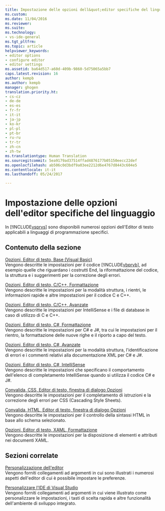 ```yaml
---
title: Impostazione delle opzioni dell&quot;editor specifiche del linguaggio | Microsoft Docs
ms.custom: 
ms.date: 11/04/2016
ms.reviewer: 
ms.suite: 
ms.technology:
- vs-ide-general
ms.tgt_pltfrm: 
ms.topic: article
helpviewer_keywords:
- editor options
- configure editor
- editor settings
ms.assetid: ba64d517-a60d-409b-9860-5d75065a5bb7
caps.latest.revision: 16
author: kempb
ms.author: kempb
manager: ghogen
translation.priority.ht:
- cs-cz
- de-de
- es-es
- fr-fr
- it-it
- ja-jp
- ko-kr
- pl-pl
- pt-br
- ru-ru
- tr-tr
- zh-cn
- zh-tw
ms.translationtype: Human Translation
ms.sourcegitcommit: 5ea9179ad37514ffad4876177b05150eecc22def
ms.openlocfilehash: ab506c0d3bdf9a03ee2212d6e4767d8443c604e5
ms.contentlocale: it-it
ms.lasthandoff: 05/24/2017

---
```

# <a name="setting-language-specific-editor-options"></a>Impostazione delle opzioni dell'editor specifiche del linguaggio
In [!INCLUDE[vsprvs](../../code-quality/includes/vsprvs_md.md)] sono disponibili numerosi opzioni dell'Editor di testo applicabili a linguaggi di programmazione specifici.  
  
## <a name="in-this-section"></a>Contenuto della sezione  
 [Opzioni, Editor di testo, Base (Visual Basic)](../../ide/reference/options-text-editor-basic-visual-basic.md)  
 Vengono descritte le impostazioni per il codice [!INCLUDE[vbprvb](../../code-quality/includes/vbprvb_md.md)], ad esempio quelle che riguardano i costrutti End, la riformattazione del codice, la struttura e i suggerimenti per la correzione degli errori.  
  
 [Opzioni, Editor di testo, C/C++, Formattazione](../../ide/reference/options-text-editor-c-cpp-formatting.md)  
 Vengono descritte le impostazioni per la modalità struttura, i rientri, le informazioni rapide e altre impostazioni per il codice C e C++.  
  
 [Opzioni, Editor di testo, C/C++, Avanzate](../../ide/reference/options-text-editor-c-cpp-advanced.md)  
 Vengono descritte le impostazioni per IntelliSense e i file di database in caso di utilizzo di C e C++.  
  
 [Opzioni, Editor di testo, C#, Formattazione](../../ide/reference/options-text-editor-csharp-formatting.md)  
 Vengono descritte le impostazioni per C# e J#, tra cui le impostazioni per il rientro, la formattazione delle nuove righe e il riporto a capo del testo.  
  
 [Opzioni, Editor di testo, C#, Avanzate](../../ide/reference/options-text-editor-csharp-advanced.md)  
 Vengono descritte le impostazioni per la modalità struttura, l'identificazione di errori e i commenti relativi alla documentazione XML per C# e J#.  
  
 [Opzioni, Editor di testo, C#, IntelliSense](../../ide/reference/options-text-editor-csharp-intellisense.md)  
 Vengono descritte le impostazioni che specificano il comportamento dell'elenco di completamento IntelliSense quando si utilizza il codice C# e J#.  
  
 [Convalida, CSS, Editor di testo, finestra di dialogo Opzioni](http://msdn.microsoft.com/Library/5afe0808-16bb-420f-b620-7ca1a4d9f2cc)  
 Vengono descritte le impostazioni per il completamento di istruzioni e la correzione degli errori per CSS (Cascading Style Sheets).  
  
 [Convalida, HTML, Editor di testo, finestra di dialogo Opzioni](http://msdn.microsoft.com/Library/9c24ecfe-263e-4bf1-88de-d01be3992863)  
 Vengono descritte le impostazioni per il controllo della sintassi HTML in base allo schema selezionato.  
  
 [Opzioni, Editor di testo, XAML, Formattazione](../../ide/reference/options-text-editor-xaml-formatting.md)  
 Vengono descritte le impostazioni per la disposizione di elementi e attributi nei documenti XAML.  
  
## <a name="related-sections"></a>Sezioni correlate  
 [Personalizzazione dell'editor](../../ide/customizing-the-editor.md)  
 Vengono forniti collegamenti ad argomenti in cui sono illustrati i numerosi aspetti dell'editor di cui è possibile impostare le preferenze.  
  
 [Personalizzare l'IDE di Visual Studio](../../ide/personalizing-the-visual-studio-ide.md)  
 Vengono forniti collegamenti ad argomenti in cui viene illustrato come personalizzare le impostazioni, i tasti di scelta rapida e altre funzionalità dell'ambiente di sviluppo integrato.
